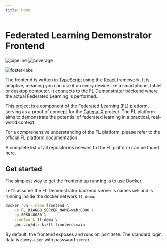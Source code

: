```yaml
---
title: Home
---
```


<!-- markdownlint-disable-next-line MD025 -->
# Federated Learning Demonstrator Frontend

![pipeline](https://github.com/DLR-KI/fl-demonstrator/badges/main/pipeline.svg?style=flat-square)
![coverage](https://github.com/DLR-KI/fl-demonstrator/badges/main/coverage.svg?style=flat-square)

![foster-lake](https://my.alfred.edu/zoom/_images/foster-lake.jpg)

The frontend is written in [TypeScript](https://www.typescriptlang.org) using the [React](https://react.dev) framework.
It is adaptive, meaning you can use it on every device like a smartphone, tablet or desktop computer.
It connects to the FL Demonstrator [backend](https://github.com/DLR-KI/fl-demonstrator) where the actual Federated Learning is performed.

This project is a component of the Federated Learning (FL) platform, serving as a proof of concept for the [Catena-X](https://catena-x.net/en) project.
The FL platform aims to demonstrate the potential of federated learning in a practical, real-world context.

For a comprehensive understanding of the FL platform, please refer to the official [FL platform documentation](https://dlr-ki.github.io/fl-documentation).

A complete list of all repositories relevant to the FL platform can be found [here](https://dlr-ki.github.io/fl-documentation#repositories).

## Get started

The simplest way to get the frontend up running is to use Docker.

Let's assume the FL Demonstrator backend server is names `web` and is running inside the docker network `fl-demo`.

```bash
docker run --name frontend \
    -e FL_DJANGO_SERVER_NAME=web:8000 \
    -p 8080:8080 \
    --network fl-demo \
    ghcr.io/dlr-ki/fl-frontend:main
```

By default, the frontend exposes and runs on port `3000`.
The standard login data is `dummy-user` with password `secret`.
